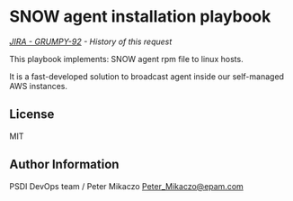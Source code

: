 # SNOW agent installation playbook

_[JIRA - GRUMPY-92](https://jira.wolterskluwer.io/jira/browse/GRUMPY-92) - History of this request_
 

This playbook implements:
SNOW agent rpm file to linux hosts.

It is a fast-developed solution to broadcast agent inside our self-managed  AWS instances.


License
-------

MIT

Author Information
------------------

PSDI DevOps team / Peter Mikaczo <Peter_Mikaczo@epam.com>
